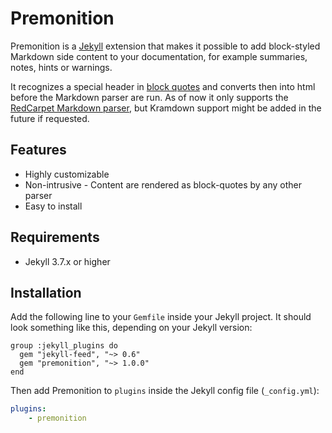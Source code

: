 # Premonition
Premonition is a [Jekyll](https://jekyllrb.com/) extension that makes it possible to add block-styled Markdown side content to your documentation, for example summaries, notes, hints or warnings.

It recognizes a special header in [block quotes](https://github.com/adam-p/markdown-here/wiki/Markdown-Cheatsheet#blockquotes) and converts then into html before the Markdown parser
are run. As of now it only supports the [RedCarpet Markdown parser](https://github.com/vmg/redcarpet), but Kramdown support might be added in the future if requested.

## Features

 * Highly customizable
 * Non-intrusive - Content are rendered as block-quotes by any other parser
 * Easy to install

## Requirements

 * Jekyll 3.7.x or higher

## Installation

Add the following line to your `Gemfile` inside your Jekyll project. It should look something like this, depending on your Jekyll version:

```
group :jekyll_plugins do
  gem "jekyll-feed", "~> 0.6"
  gem "premonition", "~> 1.0.0"
end
```

Then add Premonition to `plugins` inside the Jekyll config file (`_config.yml`):

```yaml
plugins:
    - premonition
```
